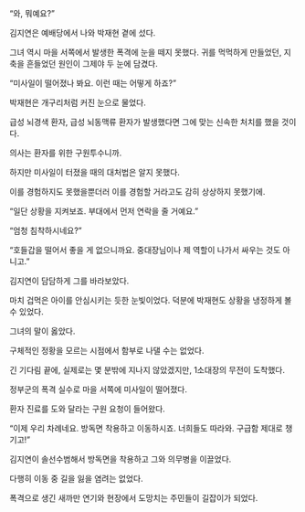 “와, 뭐예요?”

김지연은 예배당에서 나와 박재현 곁에 섰다.

그녀 역시 마을 서쪽에서 발생한 폭격에 눈을 떼지 못했다. 귀를 먹먹하게 만들었던, 지축을 흔들었던 원인이 그제야 두 눈에 담겼다.

“미사일이 떨어졌나 봐요. 이런 때는 어떻게 하죠?”

박재현은 개구리처럼 커진 눈으로 물었다.

급성 뇌경색 환자, 급성 뇌동맥류 환자가 발생했다면 그에 맞는 신속한 처치를 했을 것이다.

의사는 환자를 위한 구원투수니까.

하지만 미사일이 터졌을 때의 대처법은 알지 못했다.

이를 경험하지도 못했을뿐더러 이를 경험할 거라고도 감히 상상하지 못했기에.

“일단 상황을 지켜보죠. 부대에서 먼저 연락을 줄 거예요.”

“엄청 침착하시네요?”

“호들갑을 떨어서 좋을 게 없으니까요. 중대장님이나 제 역할이 나가서 싸우는 것도 아니고.”

김지연이 담담하게 그를 바라보았다.

마치 겁먹은 아이를 안심시키는 듯한 눈빛이었다. 덕분에 박재현도 상황을 냉정하게 볼 수 있었다.

그녀의 말이 옳았다.

구체적인 정황을 모르는 시점에서 함부로 나댈 수는 없었다.

긴 기다림 끝에, 실제로는 몇 분밖에 지나지 않았겠지만, 1소대장의 무전이 도착했다.

정부군의 폭격 실수로 마을 서쪽에 미사일이 떨어졌다.

환자 진료를 도와 달라는 구원 요청이 들어왔다.

“이제 우리 차례네요. 방독면 착용하고 이동하시죠. 너희들도 따라와. 구급함 제대로 챙기고!”

김지연이 솔선수범해서 방독면을 착용하고 그와 의무병을 이끌었다.

다행히 이동 중 길을 잃을 염려는 없었다.

폭격으로 생긴 새까만 연기와 현장에서 도망치는 주민들이 길잡이가 되었다.